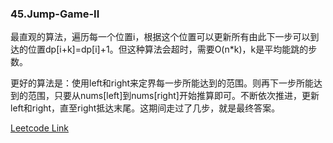 ### 45.Jump-Game-II

最直观的算法，遍历每一个位置i，根据这个位置可以更新所有由此下一步可以到达的位置dp[i+k]=dp[i]+1。但这种算法会超时，需要O(n*k)，k是平均能跳的步数。

更好的算法是：使用left和right来定界每一步所能达到的范围。则再下一步所能达到的范围，只要从nums[left]到nums[right]开始推算即可。不断依次推进，更新left和right，直至right抵达末尾。这期间走过了几步，就是最终答案。


[Leetcode Link](https://leetcode.com/problems/jump-game-ii)